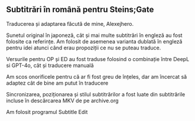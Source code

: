 ## Subtitrări în română pentru Steins;Gate

Traducerea și adaptarea făcută de mine, Alexejhero.

Sunetul original în japoneză, cât și mai multe subtitrări în engleză au fost folosite ca referințe. Am folosit de asemenea varianta dublată în engleză pentru idei atunci când erau propoziții ce nu se puteau traduce.

Versurile pentru OP și ED au fost traduse folosind o combinație între DeepL si GPT-4o, cât și traducere manuală

Am scos onorificele pentru că ar fi fost greu de înțeles, dar am încercat să adaptez cât de bine am putut în traducere

Sincronizarea, poziționarea și stilul subtitrărilor a fost luate din subtitrările incluse în descărcarea MKV de pe archive.org

Am folosit programul Subtitle Edit